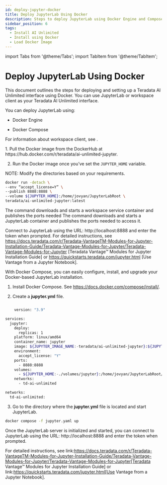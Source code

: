 ```yaml
---
id: deploy-jupyter-docker
title: Deploy JupyterLab Using Docker
description: Steps to deploy JupyterLab using Docker Engine and Compose file
sidebar_position: 6
tags:
  - Install AI Unlimited
  - Install using Docker
  - Load Docker Image
---
```

import Tabs from '@theme/Tabs';
import TabItem from '@theme/TabItem';

# Deploy JupyterLab Using Docker

This document outlines the steps for deploying and setting up a Teradata AI Unlimited interface using Docker. You can use JupyterLab or workspace client as your Teradata AI Unlimited interface.

You can deploy JupyterLab using:

- Docker Engine

- Docker Compose

For information about workspace client, see .


<Tabs>
  <TabItem value="Engine" label="Docker Engine" default>
  1. Pull the Docker image from the DockerHub at https://hub.docker.com/r/teradata/ai-unlimited-jupyter.
   
  2. Run the Docker image once you’ve set the `JUPYTER_HOME` variable.
    
NOTE: Modify the directories based on your requirements.

   ```bash title="Docker Engine Run"
docker run -detach \
  --env “accept_license=Y” \
  --publish 8888:8888 \
  --volume ${JUPYTER_HOME}:/home/jovyan/JupyterLabRoot \
  teradata/ai-unlimited-jupyter:latest
   
   ```
  The command downloads and starts a workspace service container and publishes the ports needed The command downloads and starts a JupyterLab container and publishes the ports needed to access it.

  Connect to JupyterLab using the URL: http://localhost:8888 and enter the token when prompted. For detailed instructions, see https://docs.teradata.com/r/Teradata-VantageTM-Modules-for-Jupyter-Installation-Guide/Teradata-Vantage-Modules-for-Jupyter/Teradata-Vantage-Modules-for-Jupyter [Teradata Vantage™ Modules for Jupyter Installation Guide] or https://quickstarts.teradata.com/jupyter.html [Use Vantage from a Jupyter Notebook].


  </TabItem>
  <TabItem value="Compose" label="Docker Compose">
   
With Docker Compose, you can easily configure, install, and upgrade your Docker-based JupyterLab installation.


1. Install Docker Compose. See https://docs.docker.com/compose/install/.

2.	Create a **jupyter.yml** file.

```bash title="Jupyter Docker Compose"

    version: "3.9"

services:
  jupyter:
    deploy:
      replicas: 1
    platform: linux/amd64
    container_name: jupyter
    image: ${JUPYTER_IMAGE_NAME:-teradata/ai-unlimited-jupyter}:${JUPYTER_IMAGE_TAG:-latest}
    environment:
      accept_license: "Y"
    ports:
      - 8888:8888
    volumes:
      - ${JUPYTER_HOME:-./volumes/jupyter}:/home/jovyan/JupyterLabRoot/userdata
    networks:
      - td-ai-unlimited

networks:
  td-ai-unlimited:

```
   
3. Go to the directory where the **jupyter.yml** file is located and start JupyterLab.

```bash title="Docker Compose Run
docker compose -f jupyter.yaml up
```
Once the JupyterLab server is initialized and started, you can connect to JupyterLab using the URL: http://localhost:8888 and enter the token when prompted. 

For detailed instructions, see link:https://docs.teradata.com/r/Teradata-VantageTM-Modules-for-Jupyter-Installation-Guide/Teradata-Vantage-Modules-for-Jupyter/Teradata-Vantage-Modules-for-Jupyter[Teradata Vantage™ Modules for Jupyter Installation Guide] or link:https://quickstarts.teradata.com/jupyter.html[Use Vantage from a Jupyter Notebook].

  </TabItem>
  </Tabs>

